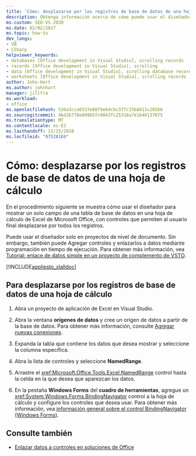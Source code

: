 ```yaml
---
title: 'Cómo: desplazarse por los registros de base de datos de una hoja de cálculo'
description: Obtenga información acerca de cómo puede usar el diseñador para mostrar un solo campo de una tabla de base de datos en una hoja de cálculo de Microsoft Excel.
ms.custom: SEO-VS-2020
ms.date: 02/02/2017
ms.topic: how-to
dev_langs:
- VB
- CSharp
helpviewer_keywords:
- databases [Office development in Visual Studio], scrolling records
- records [Office development in Visual Studio], scrolling
- data [Office development in Visual Studio], scrolling database records
- worksheets [Office development in Visual Studio], scrolling records
author: John-Hart
ms.author: johnhart
manager: jillfra
ms.workload:
- office
ms.openlocfilehash: 536a3cca0337e8879e64cbc3ffc15b8411c201b6
ms.sourcegitcommit: 4bd2b770e60965fc0843fc25318a7e1b46137875
ms.translationtype: MT
ms.contentlocale: es-ES
ms.lasthandoff: 12/15/2020
ms.locfileid: "97528169"
---
```

# <a name="how-to-scroll-through-database-records-in-a-worksheet"></a>Cómo: desplazarse por los registros de base de datos de una hoja de cálculo
  En el procedimiento siguiente se muestra cómo usar el diseñador para mostrar un solo campo de una tabla de base de datos en una hoja de cálculo de Excel de Microsoft Office, con controles que permiten al usuario final desplazarse por todos los registros.

 Puede usar el diseñador solo en proyectos de nivel de documento. Sin embargo, también puede Agregar controles y enlazarlos a datos mediante programación en tiempo de ejecución. Para obtener más información, vea [Tutorial: enlace de datos simple en un proyecto de complemento de VSTO](../vsto/walkthrough-simple-data-binding-in-vsto-add-in-project.md).

 [!INCLUDE[appliesto_xlalldoc](../vsto/includes/appliesto-xlalldoc-md.md)]

## <a name="to-scroll-through-database-records-in-a-worksheet"></a>Para desplazarse por los registros de base de datos de una hoja de cálculo

1. Abra un proyecto de aplicación de Excel en Visual Studio.

2. Abra la ventana **orígenes de datos** y cree un origen de datos a partir de la base de datos. Para obtener más información, consulte [Agregar nuevas conexiones](../data-tools/add-new-connections.md).

3. Expanda la tabla que contiene los datos que desea mostrar y seleccione la columna específica.

4. Abra la lista de controles y seleccione **NamedRange**.

5. Arrastre el <xref:Microsoft.Office.Tools.Excel.NamedRange> control hasta la celda en la que desea que aparezcan los datos.

6. En la pestaña **Windows Forms** del **cuadro de herramientas**, agregue un <xref:System.Windows.Forms.BindingNavigator> control a la hoja de cálculo y configure los controles que desea usar. Para obtener más información, vea [información general sobre el control BindingNavigator &#40;Windows Forms&#41;](/dotnet/framework/winforms/controls/bindingnavigator-control-overview-windows-forms).

## <a name="see-also"></a>Consulte también
- [Enlazar datos a controles en soluciones de Office](../vsto/binding-data-to-controls-in-office-solutions.md)
